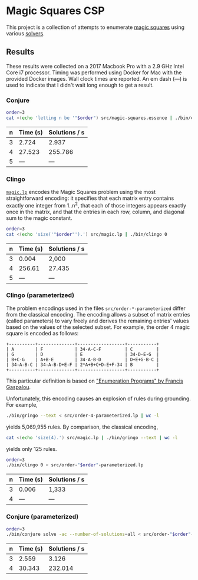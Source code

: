 # Magic Squares CSP

This project is a collection of attempts to enumerate [magic squares][magic-squares] using various [solvers][solvers].

[magic-squares]: https://en.wikipedia.org/wiki/Magic_square
[solvers]: https://en.wikipedia.org/wiki/Solver

## Results

These results were collected on a 2017 Macbook Pro with a 2.9 GHz Intel Core i7 processor. Timing was performed using Docker for Mac with the provided Docker images. Wall clock times are reported. An em dash (&mdash;) is used to indicate that I didn't wait long enough to get a result.

### Conjure

```sh
order=3
cat <(echo 'letting n be '"$order") src/magic-squares.essence | ./bin/conjure solve -ac --number-of-solutions=all
```

n  | Time (s) | Solutions / s
--- | --- | ---
3 | 2.724 | 2.937
4 | 27.523 | 255.786
5 | &mdash; | &mdash;

### Clingo

[`magic.lp`][magic.lp] encodes the Magic Squares problem using the most straightforward encoding: it specifies that each matrix entry contains exactly one integer from 1..n<sup>2</sup>, that each of those integers appears exactly once in the matrix, and that the entries in each row, column, and diagonal sum to the magic constant.

[magic.lp]: https://github.com/cjlarose/magic-squares-csp/blob/master/src/magic.lp

```sh
order=3
cat <(echo 'size('"$order"').') src/magic.lp | ./bin/clingo 0
```

n | Time (s) | Solutions / s
--- | --- | ---
3 | 0.004 | 2,000
4 | 256.61 | 27.435
5 | &mdash; | &mdash;

### Clingo (parameterized)

The problem encodings used in the files `src/order-*-parameterized` differ from the classical encoding. The encoding allows a subset of matrix entries (called parameters) to vary freely and derives the remaining entries' values based on the values of the selected subset. For example, the order 4 magic square is encoded as follows:

```
+----------+--------------+------------------+-----------+
| A        | F            | 34-A-C-F         | C         |
| G        | D            | E                | 34-D-E-G  |
| B+C-G    | A+B-E        | 34-A-B-D         | D+E+G-B-C |
| 34-A-B-C | 34-A-B-D+E-F | 2*A+B+C+D-E+F-34 | B         |
+----------+--------------+------------------+-----------+
```

This particular definition is based on ["Enumeration Programs" by Francis Gaspalou][gaspalou].

[gaspalou]: http://www.gaspalou.fr/magic-squares/enumeration.htm#13

Unfortunately, this encoding causes an explosion of rules during grounding. For example,

```sh
./bin/gringo --text < src/order-4-parameterized.lp | wc -l
```

yields 5,069,955 rules. By comparison, the classical encoding,

```sh
cat <(echo 'size(4).') src/magic.lp | ./bin/gringo --text | wc -l
```

yields only 125 rules.

```sh
order=3
./bin/clingo 0 < src/order-"$order"-parameterized.lp
```

n | Time (s) | Solutions / s
--- | --- | ---
3 | 0.006 | 1,333
4 | &mdash; | &mdash;

### Conjure (parameterized)

```sh
order=3
./bin/conjure solve -ac --number-of-solutions=all < src/order-"$order"-parameterized.essence
```

n | Time (s) | Solutions / s
--- | --- | ---
3 | 2.559 | 3.126
4 | 30.343 | 232.014
